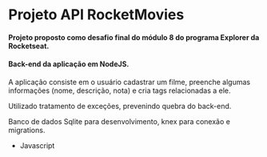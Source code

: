 # Projeto API RocketMovies

#### Projeto proposto como desafio final do módulo 8 do programa Explorer da Rocketseat.

#### Back-end da aplicação em NodeJS.

A aplicação consiste em o usuário cadastrar um filme, preenche algumas informações (nome, descrição, nota) e cria tags relacionadas a ele.

Utilizado tratamento de exceções, prevenindo quebra do back-end.

Banco de dados Sqlite para desenvolvimento, knex para conexão e migrations. 

- Javascript
